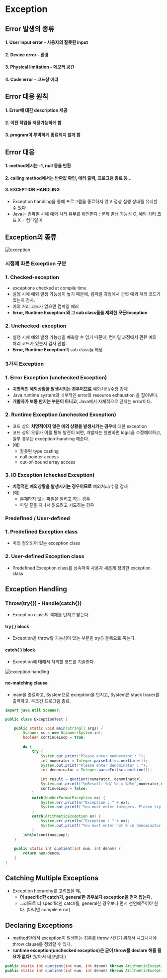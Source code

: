 # Exception



## Error 발생의 종류

#### 1. User input error - 사용자의 잘못된 input
#### 2. Device error - 환경
#### 3. Physical limitation - 메모리 공간
#### 4. Code error - 코드상 에러



## Error 대응 원칙

#### 1. Error에 대한 description 제공
#### 2. 이전 작업들 저장가능하게 함
#### 3. program이 투박하게 종료되지 않게 함



## Error 대응

#### 1. method에서는 -1, null 등을 반환
#### 2. calling method에서는 반환값 확인, 에러 출력, 프로그램 종료 등 ..
#### 3. EXCEPTION HANDLING
  - Exception handling을 통해 프로그램을 종료하지 않고 정상 실행 상태를 유지할 수 있다.
  - Java는 컴파일 시에 예외 처리 유무를 확인한다 : 문제 발생 가능성 O, 예외 처리 코드 X = 컴파일 X



## Exception의 종류

![exception](https://user-images.githubusercontent.com/59442344/117400308-49259e00-af3d-11eb-92f6-723c7ee87200.png)

### 시점에 따른 Exception 구분

### 1. Checked-exception
  - exceptions checked at compile time
  - 실행 시에 예외 발생 가능성이 높기 때문에, 컴파일 과정에서 관련 예외 처리 코드가 있는지 검사.
  - 예외 처리 코드가 없으면 컴파일 에러
  - **Error, Runtime Exception 와 그 sub class들을 제외한 모든Exception**

### 2. Unchecked-exception
  - 실행 시에 예외 발생 가능성을 예측할 수 없기 때문에, 컴파일 과정에서 관련 예외 처리 코드가 있는지 검사 안함.
  - **Error, Runtime Exception**의 sub class들 해당

### 3가지 Exception

### 1. Error Exception (unchecked Exception)
  - **치명적인 예외상황을 발생시키는 경우이므로** 예외처리/수정 강제
  - Java runtime system의 내부적인 error와 resource exhaustion 을 잡아낸다.
  - **개발자가 보통 만지는 부분이 아니고**, Java에서 자체적으로 던지는 error이다.

### 2. Runtime Exception (unchecked Exception)
  - 코드 상의 **치명적이지 않은 예외 상황을 발생시키는 경우**에 대한 exception
  - 코드 상의 오류가 이를 통해 발견이 되면, 개발자는 웬만하면 logic을 수정해야하고, 일부 경우는 exception-handling 해준다.
  - (예)
    - 잘못된 type casting
    - null pointer access
    - out-of-bound array access 

### 3. IO Exception (checked Exception)
  - **치명적인 예외상황을 발생시키는 경우이므로** 예외처리/수정 강제
  - (예)
    - 존재하지 않는 파일을 열려고 하는 경우
    - 파일 끝을 지나서 읽으려고 시도하는 경우

### Predefined / User-defined

### 1. Predefined Exception class 
  - 미리 정의되어 있는 exception class
### 2. User-defined Exception class 
  - Predefined Exception class를 상속하여 사용자 새롭게 정의한 exception class



## Exception Handling

### Throw(try{}) - Handle(catch{})
  - Exception class의 객체를 던지고 받는다.

#### try{ } block
  - Exception을 throw할 가능성이 있는 부분을 try{} 블록으로 묶는다.

#### catch{ } block
  - Exception에 대해서 처리할 코드를 기술한다.

![exception handling](https://user-images.githubusercontent.com/59442344/117405265-53986580-af46-11eb-80e5-3884ed0fb807.png)

#### no-matching clause
  - main을 종료하고, System으로 exception을 던지고, System은 stack tracer를 출력하고, 무조건 프로그램 종료.

```java
import java.util.Scanner;

public class ExceptionTest {

	public static void main(String[] args) {
		Scanner sc = new Scanner(System.in);
		boolean continueLoop = true;
		
		do {
			try {
				System.out.print("Please enter numberator : ");
				int numerator = Integer.parseInt(sc.nextLine());
				System.out.print("Please enter denominator : ");
				int denominator = Integer.parseInt(sc.nextLine());
				
				int result = quotient(numerator, denominator);
				System.out.printf("%nResult: %d/ %d = %d%n",numerator,denominator, result);
				continueLoop = false;
			}
			catch(NumberFormatException ex) {
				System.err.println("Exception : " + ex);
				System.out.printf("You must enter integers. Please try again %n%n");
			}
			catch(ArithmeticException ex) {
				System.err.println("Exception : " + ex);
				System.out.printf("You must enter not 0 in denominator. Please try again %n%n");
			}
		}while(continueLoop);
	}
	
	public static int quotient(int num, int denom) {
		return num/denom;
	}
}

```



## Catching Multiple Exceptions
  - Exception hierarchy를 고려했을 떄,
    - **더 specific한 catch가, general한 경우보다 exception을 먼저 잡는다.**
    - 그러므로 더 specific한 catch를, general한 경우보다 먼저 선언해주어야 한다. (아니면 compile error)



## Declaring Exceptions
  - method안에서 exception이 발생하는 경우를 throw 시키기 위해서 시그니처에 throw clause를 정의할 수 있다.
  - **runtime exception(unchecked exception)은 굳이 throw를 declare 해줄 필요가 없다!** (알아서 내보낸다.)

```java
public static int quotient(int num, int denom) throws ArithmeticException { ... }
public static int quotient(int num, int denom) throws ArithmeticException, NumberFormatException { ... }
```


